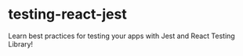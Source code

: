 # testing-react-jest
Learn best practices for testing your apps with Jest and React Testing Library!
